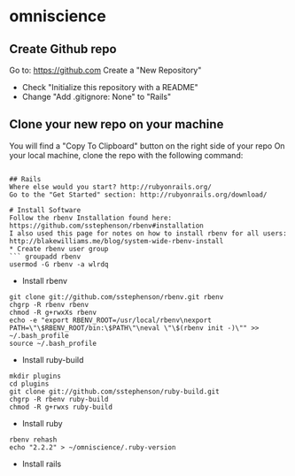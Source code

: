 # omniscience

## Create Github repo
Go to: https://github.com
Create a "New Repository"
* Check "Initialize this repository with a README"
* Change "Add .gitignore: None" to  "Rails"

## Clone your new repo on your machine
You will find a "Copy To Clipboard" button on the right side of your repo
On your local machine, clone the repo with the following command:
``` git@github.com:wmavis/omniscience.git ~/omniscience/

## Rails
Where else would you start? http://rubyonrails.org/
Go to the "Get Started" section: http://rubyonrails.org/download/

# Install Software
Follow the rbenv Installation found here: https://github.com/sstephenson/rbenv#installation
I also used this page for notes on how to install rbenv for all users: http://blakewilliams.me/blog/system-wide-rbenv-install
* Create rbenv user group
``` groupadd rbenv
usermod -G rbenv -a wlrdq
```
* Install rbenv
```cd /usr/local
git clone git://github.com/sstephenson/rbenv.git rbenv
chgrp -R rbenv rbenv
chmod -R g+rwxXs rbenv
echo -e "export RBENV_ROOT=/usr/local/rbenv\nexport PATH=\"\$RBENV_ROOT/bin:\$PATH\"\neval \"\$(rbenv init -)\"" >> ~/.bash_profile
source ~/.bash_profile
```
* Install ruby-build
```cd /usr/local/rbenv
mkdir plugins
cd plugins
git clone git://github.com/sstephenson/ruby-build.git
chgrp -R rbenv ruby-build
chmod -R g+rwxs ruby-build
```
* Install ruby
``` rbenv install 2.2.2
rbenv rehash
echo "2.2.2" > ~/omniscience/.ruby-version
```
* Install rails
``` gem install rails
```
